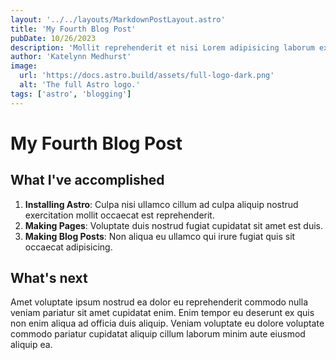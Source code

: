 ```yaml
---
layout: '../../layouts/MarkdownPostLayout.astro'
title: 'My Fourth Blog Post'
pubDate: 10/26/2023
description: 'Mollit reprehenderit et nisi Lorem adipisicing laborum ex reprehenderit amet enim aliqua do voluptate pariatur sunt.'
author: 'Katelynn Medhurst'
image:
  url: 'https://docs.astro.build/assets/full-logo-dark.png'
  alt: 'The full Astro logo.'
tags: ['astro', 'blogging']
---
```

# My Fourth Blog Post

## What I've accomplished

1. **Installing Astro**: Culpa nisi ullamco cillum ad culpa aliquip nostrud exercitation mollit occaecat est reprehenderit.
2. **Making Pages**: Voluptate duis nostrud fugiat cupidatat sit amet est duis.
3. **Making Blog Posts**: Non aliqua eu ullamco qui irure fugiat quis sit occaecat adipisicing.

## What's next

Amet voluptate ipsum nostrud ea dolor eu reprehenderit commodo nulla veniam pariatur sit amet cupidatat enim. Enim tempor eu deserunt ex quis non enim aliqua ad officia duis aliquip. Veniam voluptate eu dolore voluptate commodo pariatur cupidatat aliquip cillum laborum minim aute eiusmod aliquip ea.
